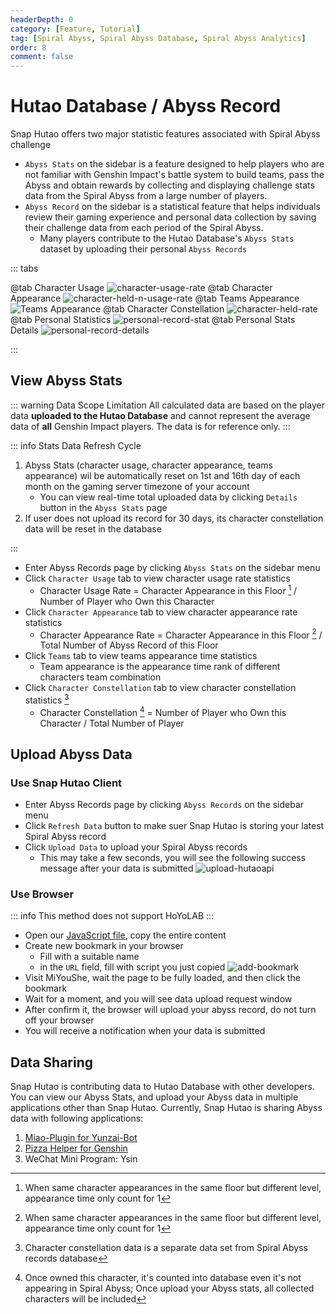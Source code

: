 ```yaml
---
headerDepth: 0
category: [Feature, Tutorial]
tag: [Spiral Abyss, Spiral Abyss Database, Spiral Abyss Analytics]
order: 8
comment: false
---
```


# Hutao Database / Abyss Record

Snap Hutao offers two major statistic features associated with Spiral Abyss challenge

- `Abyss Stats` on the sidebar is a feature designed to help players who are not familiar with Genshin Impact's
  battle system to build teams, pass the Abyss and obtain rewards by collecting and displaying challenge stats data from
  the Spiral Abyss from a large number of players.
- `Abyss Record` on the sidebar is a statistical feature that helps individuals review their gaming experience and
  personal data collection by saving their challenge data from each period of the Spiral Abyss.
  - Many players contribute to the Hutao Database's `Abyss Stats` dataset by uploading their personal `Abyss Records`

::: tabs

@tab Character Usage
![character-usage-rate](https://img.alicdn.com/imgextra/i3/1797064093/O1CN01cAHDDi1g6dyEPgDBp_!!1797064093.png_.webp)
@tab Character Appearance
![character-held-n-usage-rate](https://img.alicdn.com/imgextra/i4/1797064093/O1CN01oGusSy1g6dyD7kKoP_!!1797064093.png_.webp)
@tab Teams Appearance
![Teams Appearance](https://img.alicdn.com/imgextra/i2/1797064093/O1CN010K1SE91g6dyGYLnWB_!!1797064093.png_.webp)
@tab Character Constellation
![character-held-rate](https://img.alicdn.com/imgextra/i1/1797064093/O1CN01O2jCWZ1g6dy4fzxlw_!!1797064093.png_.webp)
@tab Personal Statistics
![personal-record-stat](https://img.alicdn.com/imgextra/i4/1797064093/O1CN01YDXi8r1g6dyGBmAt2_!!1797064093.png_.webp)
@tab Personal Stats Details
![personal-record-details](https://img.alicdn.com/imgextra/i4/1797064093/O1CN01YwoXln1g6dyEKoJ2r_!!1797064093.png_.webp)

:::

## View Abyss Stats

::: warning Data Scope Limitation
All calculated data are based on the player data **uploaded to the Hutao Database** and cannot represent the average
data of **all** Genshin Impact players. The data is for reference only.
:::

::: info Stats Data Refresh Cycle

1. Abyss Stats (character usage, character appearance, teams appearance) wil be automatically reset on 1st and 16th day
   of each month on the gaming server timezone of your account
   - You can view real-time total uploaded data by clicking `Details` button in the `Abyss Stats` page
2. If user does not upload its record for 30 days, its character constellation data will be reset in the database

:::

- Enter Abyss Records page by clicking `Abyss Stats` on the sidebar menu
- Click `Character Usage` tab to view character usage rate statistics
  - Character Usage Rate = Character Appearance in this Floor [^first] / Number of Player who Own this Character
- Click `Character Appearance` tab to view character appearance rate statistics
  - Character Appearance Rate = Character Appearance in this Floor [^first-2] / Total Number of Abyss Record of this Floor
- Click `Teams` tab to view teams appearance time statistics
  - Team appearance is the appearance time rank of different characters team combination
- Click `Character Constellation` tab to view character constellation statistics [^second]
  - Character Constellation [^third] = Number of Player who Own this Character / Total Number of Player

## Upload Abyss Data

### Use Snap Hutao Client

- Enter Abyss Records page by clicking `Abyss Records` on the sidebar menu
- Click `Refresh Data` button to make suer Snap Hutao is storing your latest Spiral Abyss record
- Click `Upload Data` to upload your Spiral Abyss records
  - This may take a few seconds, you will see the following success message after your data is submitted
    ![upload-hutaoapi](https://img.alicdn.com/imgextra/i3/1797064093/O1CN01Zt7yQp1g6duBDALeX_!!1797064093.png)

### Use Browser

::: info
This method does not support HoYoLAB
:::

- Open our [JavaScript file](/upload-abyss-data.js), copy the entire content
- Create new bookmark in your browser
  - Fill with a suitable name
  - in the `URL` field, fill with script you just copied
    ![add-bookmark](https://img.alicdn.com/imgextra/i3/1797064093/O1CN01p0KOqU1g6dvfDQO6e_!!1797064093.png)
- Visit MiYouShe, wait the page to be fully loaded, and then click the bookmark
- Wait for a moment, and you will see data upload request window
- After confirm it, the browser will upload your abyss record, do not turn off your browser
- You will receive a notification when your data is submitted

## Data Sharing

Snap Hutao is contributing data to Hutao Database with other developers. You can view our Abyss Stats, and upload your
Abyss data in multiple applications other than Snap Hutao.
Currently, Snap Hutao is sharing Abyss data with following applications:

1. [Miao-Plugin for Yunzai-Bot](https://github.com/yoimiya-kokomi/miao-plugin/tree/master)
2. [Pizza Helper for Genshin](https://apps.apple.com/us/app/pizza-helper-for-genshin/id1635319193)
3. WeChat Mini Program: Ysin

[^first]: When same character appearances in the same floor but different level, appearance time only count for 1
[^first-2]: When same character appearances in the same floor but different level, appearance time only count for 1
[^second]: Character constellation data is a separate data set from Spiral Abyss records database
[^third]:
    Once owned this character, it's counted into database even it's not appearing in Spiral Abyss; Once upload your
    Abyss stats, all collected characters will be included
